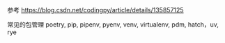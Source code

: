 参考 https://blog.csdn.net/codingpy/article/details/135857125


常见的包管理 poetry, pip, pipenv, pyenv, venv, virtualenv, pdm, hatch，uv, rye